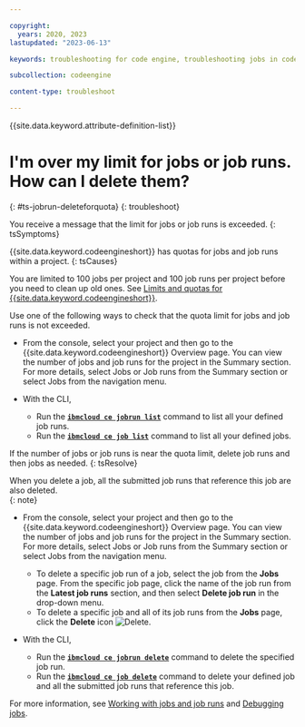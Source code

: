 ```yaml
---

copyright:
  years: 2020, 2023
lastupdated: "2023-06-13"

keywords: troubleshooting for code engine, troubleshooting jobs in code engine, troubleshooting batch jobs in code engine, job run troubleshooting in code engine, job troubleshooting in code engine, job, job run

subcollection: codeengine

content-type: troubleshoot

---
```


{{site.data.keyword.attribute-definition-list}}

# I'm over my limit for jobs or job runs. How can I delete them?
{: #ts-jobrun-deleteforquota}
{: troubleshoot}


You receive a message that the limit for jobs or job runs is exceeded. 
{: tsSymptoms}

{{site.data.keyword.codeengineshort}} has quotas for jobs and job runs within a project.
{: tsCauses}

 You are limited to 100 jobs per project and 100 job runs per project before you need to clean up old ones. See [Limits and quotas for {{site.data.keyword.codeengineshort}}](/docs/codeengine?topic=codeengine-limits).

Use one of the following ways to check that the quota limit for jobs and job runs is not exceeded.

* From the console, select your project and then go to the {{site.data.keyword.codeengineshort}} Overview page. You can view the number of jobs and job runs for the project in the Summary section. For more details, select Jobs or Job runs from the Summary section or select Jobs from the navigation menu.

* With the CLI, 
    * Run the [**`ibmcloud ce jobrun list`**](/docs/codeengine?topic=codeengine-cli#cli-jobrun-list) command to list all your defined job runs. 
    * Run the [**`ibmcloud ce job list`**](/docs/codeengine?topic=codeengine-cli#cli-job-list) command to list all your defined jobs. 


If the number of jobs or job runs is near the quota limit, delete job runs and then jobs as needed. 
{: tsResolve}

When you  delete a job, all the submitted job runs that reference this job are also deleted.  
{: note}


* From the console, select your project and then go to the {{site.data.keyword.codeengineshort}} Overview page. You can view the number of jobs and job runs for the project in the Summary section. For more details, select Jobs or Job runs from the Summary section or select Jobs from the navigation menu. 
    * To delete a specific job run of a job, select the job from the **Jobs** page. From the specific job page, click the name of the job run from the **Latest job runs** section, and then select **Delete job run** in the drop-down menu. 
    * To delete a specific job and all of its job runs from the **Jobs** page, click the **Delete** icon ![Delete](../icons/delete.svg "Delete").


* With the CLI, 
    * Run the [**`ibmcloud ce jobrun delete`**](/docs/codeengine?topic=codeengine-cli#cli-jobrun-delete) command to delete the specified job run. 
    * Run the [**`ibmcloud ce job delete`**](/docs/codeengine?topic=codeengine-cli#cli-job-delete) command to delete your defined job and all the submitted job runs that reference this job. 


For more information, see [Working with jobs and job runs](/docs/codeengine?topic=codeengine-job-plan) and [Debugging jobs](/docs/codeengine?topic=codeengine-troubleshoot-job).






